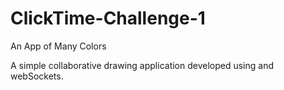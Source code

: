 # ClickTime-Challenge-1
An App of Many Colors

A simple collaborative drawing application developed using <canvas> and webSockets. 
